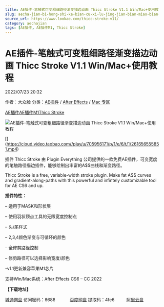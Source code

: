```yaml
---
title: AE插件-笔触式可变粗细路径渐变描边动画 Thicc Stroke V1.1 Win/Mac+使用教程
slug: aecha-jian-bi-hong-shi-ke-bian-cu-xi-lu-jing-jian-bian-miao-bian-dong-hua-thicc-stroke-v1-1-win-mac-shi-yong-jiao-cheng
source_url: https://www.lookae.com/thicc-stroke-v11/
category: aechajian
tags: [AE插件, AE插件M1, Thicc Stroke]
---
```

# AE插件-笔触式可变粗细路径渐变描边动画 Thicc Stroke V1.1 Win/Mac+使用教程

2022/07/23 20:32

作者：大众脸
分类：[AE插件](https://www.lookae.com/after-effects/aechajian/) / [After Effects](https://www.lookae.com/after-effects/) / [Mac 专区](https://www.lookae.com/mac-osx/)

[AE插件](https://www.lookae.com/tag/ae%e6%8f%92%e4%bb%b6/)[AE插件M1](https://www.lookae.com/tag/aem1/)[Thicc Stroke](https://www.lookae.com/tag/thicc-stroke/)

![AE插件-笔触式可变粗细路径渐变描边动画 Thicc Stroke V1.1 Win/Mac+使用教程](https://www.lookae.com/wp-content/uploads/2020/04/Thicc-Stroke.jpg "AE插件-笔触式可变粗细路径渐变描边动画 Thicc Stroke V1.1 Win/Mac+使用教程-LookAE.com")

[﻿[﻿]("https://cloud.video.taobao.com//play/u/705956171/p/1/e/6/t/1/261656555851.mp4)](https://cloud.video.taobao.com//play/u/705956171/p/1/e/6/t/1/261656555851.mp4)

插件 Thicc Stroke 由 Plugin Everything 公司提供的一款免费AE插件，可变宽度的笔触路径描边插件，能够绘制出丰富的A$$曲线和渐变路径。

Thicc Stroke is a free, variable-width stroke plugin. Make fat A$$ curves and gradient-along-paths with this powerful and infintely customizable tool for AE CS6 and up.

**插件特性：**

– 适用于MASK和形状层

– 使用羽状顶点工具的无限宽度控制点

– 头/尾样式

– 2,3,4颜色渐变与可循环的颜色

– 全修剪路径控制

– 修剪路径可以选择影响宽度/颜色

-v1.1更新兼容苹果M1芯片

支持Win/Mac系统：After Effects CS6 – CC 2022

**【下载地址】**

[城通网盘](https://url70.ctfile.com/f/2827370-623694805-883ca8?p=4431) 访问密码：6688            [百度网盘](https://pan.baidu.com/s/1ap68qIDSQqCBa8LD4oVbUQ?pwd=4fe6) 提取码：4fe6          [阿里云盘](https://www.aliyundrive.com/s/m8E8WsNx6mg)
